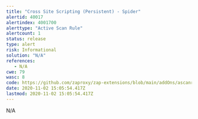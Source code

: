```yaml
---
title: "Cross Site Scripting (Persistent) - Spider"
alertid: 40017
alertindex: 4001700
alerttype: "Active Scan Rule"
alertcount: 1
status: release
type: alert
risk: Informational
solution: "N/A"
references:
   - N/A
cwe: 79
wasc: 8
code: https://github.com/zaproxy/zap-extensions/blob/main/addOns/ascanrules/src/main/java/org/zaproxy/zap/extension/ascanrules/PersistentXssSpiderScanRule.java
date: 2020-11-02 15:05:54.417Z
lastmod: 2020-11-02 15:05:54.417Z
---
```

N/A
